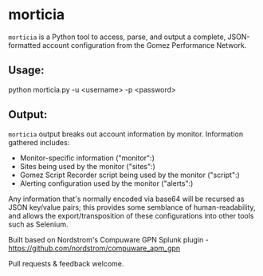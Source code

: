 # morticia

`morticia` is a Python tool to access, parse, and output a complete, JSON-formatted account configuration from the Gomez Performance Network.


## Usage:

python morticia.py -u \<username\> -p \<password\>

## Output:

`morticia` output breaks out account information by monitor. Information gathered includes:
- Monitor-specific information ("monitor":)
- Sites being used by the monitor ("sites":)
- Gomez Script Recorder script being used by the monitor ("script":)
- Alerting configuration used by the monitor ("alerts":)

Any information that's normally encoded via base64 will be recursed as JSON key/value pairs; this provides some semblance of human-readability, and allows the export/transposition of these configurations into other tools such as Selenium.

Built based on Nordstrom's Compuware GPN Splunk plugin - https://github.com/nordstrom/compuware_apm_gpn

Pull requests & feedback welcome.
